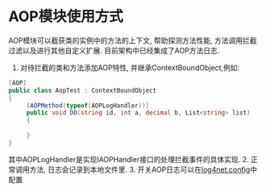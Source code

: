 # AOP模块使用方式
AOP模块可以截获类的实例中的方法的上下文, 帮助探测方法性能, 方法调用拦截过滤以及进行其他自定义扩展. 目前架构中已经集成了AOP方法日志.
1. 对待拦截的类和方法添加AOP特性, 并继承ContextBoundObject,例如:
```C#
[AOP]
public class AopTest : ContextBoundObject
{
     [AOPMethod(typeof(AOPLogHandler))]
     public void DO(string id, int a, decimal b, List<string> list)
     { 
      
     }
}
```
其中AOPLogHandler是实现IAOPHandler接口的处理拦截事件的具体实现.
2. 正常调用方法, 日志会记录到本地文件里.
3. 开关AOP日志可以在[log4net.config](../configintro/log4netpei_log4net_config.md)中配置

